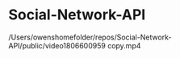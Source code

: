 # Social-Network-API

/Users/owenshomefolder/repos/Social-Network-API/public/video1806600959 copy.mp4